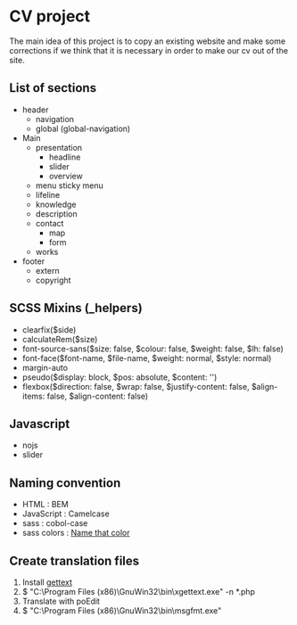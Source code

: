 # CV project

The main idea of this project is to copy an existing website and make some corrections if we think that it is necessary in order to make our cv out of the site.

## List of sections
* header
    * navigation
    * global (global-navigation)
* Main
    * presentation
        * headline
        * slider
        * overview
    * menu sticky menu
    * lifeline
    * knowledge
    * description
    * contact
        * map
        * form
    * works
* footer
    * extern
    * copyright

## SCSS Mixins (_helpers)

* clearfix($side)
* calculateRem($size)
* font-source-sans($size: false, $colour: false, $weight: false,  $lh: false)
* font-face($font-name, $file-name, $weight: normal, $style: normal)
* margin-auto
* pseudo($display: block, $pos: absolute, $content: '')
* flexbox($direction: false, $wrap: false, $justify-content: false, $align-items: false, $align-content: false)

## Javascript

* nojs
* slider

## Naming convention

* HTML : BEM
* JavaScript : Camelcase
* sass : cobol-case
* sass colors : [Name that color](http://chir.ag/projects/name-that-color/#6195ED)

## Create translation files
1. Install [gettext](http://gnuwin32.sourceforge.net/packages/gettext.htm)
1. $ "C:\Program Files (x86)\GnuWin32\bin\xgettext.exe" -n  *.php
1. Translate with poEdit
1. $ "C:\Program Files (x86)\GnuWin32\bin\msgfmt.exe" 